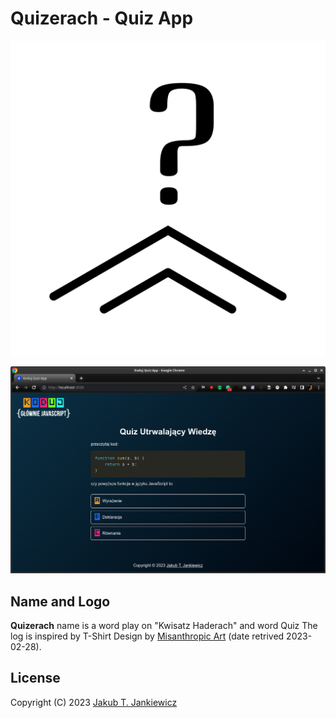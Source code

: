 # Quizerach - Quiz App

![Quizerach Logo](/assets/logo.svg)


![Quiz Screenshot](/assets/screenshot.png)

## Name and Logo
**Quizerach** name is a word play on "Kwisatz Haderach" and word Quiz
The log is inspired by T-Shirt Design by [Misanthropic Art](https://unvibes.bigcartel.com/product/kwisatz-haderach)
(date retrived 2023-02-28).

## License
Copyright (C) 2023 [Jakub T. Jankiewicz](https://jakub.jankiewicz.org)
